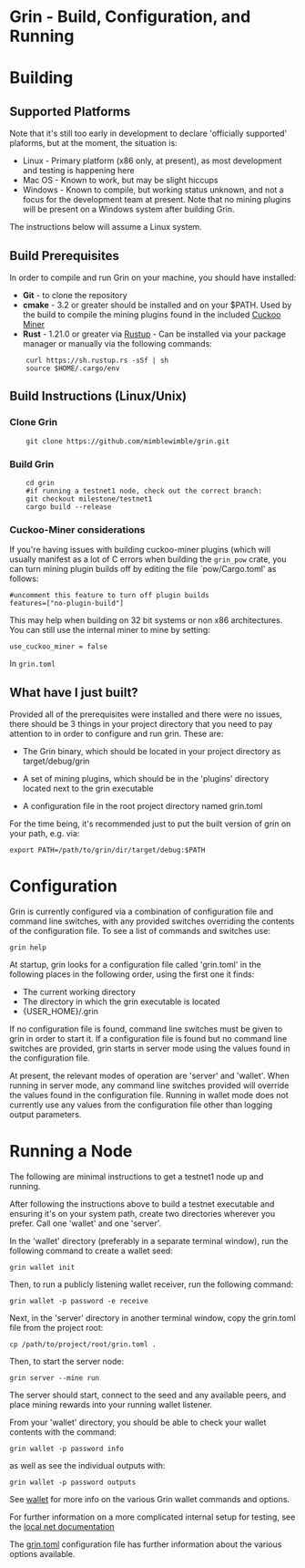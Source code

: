 # Grin - Build, Configuration, and Running

# Building

## Supported Platforms

Note that it's still too early in development to declare 'officially supported' plaforms, but at the moment, the situation is:

* Linux - Primary platform (x86 only, at present), as most development and testing is happening here
* Mac OS - Known to work, but may be slight hiccups
* Windows - Known to compile, but working status unknown, and not a focus for the development team at present. Note that no mining plugins will be present on a Windows system after building Grin.

The instructions below will assume a Linux system.

## Build Prerequisites

In order to compile and run Grin on your machine, you should have installed:

* <b>Git</b> - to clone the repository
* <b>cmake</b> - 3.2 or greater should be installed and on your $PATH. Used by the build to compile the mining plugins found in the included [Cuckoo Miner](https://github.com/mimblewimble/cuckoo-miner)
* <b>Rust</b> - 1.21.0 or greater via [Rustup](https://www.rustup.rs/) - Can be installed via your package manager or manually via the following commands:
```
    curl https://sh.rustup.rs -sSf | sh
    source $HOME/.cargo/env
```

## Build Instructions (Linux/Unix)


### Clone Grin

```
    git clone https://github.com/mimblewimble/grin.git
```

### Build Grin
```
    cd grin
    #if running a testnet1 node, check out the correct branch:
    git checkout milestone/testnet1 
    cargo build --release
```

### Cuckoo-Miner considerations

If you're having issues with building cuckoo-miner plugins (which will usually manifest as a lot of C errors when building the `grin_pow` crate, you can turn mining plugin builds off by editing the file `pow/Cargo.toml' as follows:

```
#uncomment this feature to turn off plugin builds
features=["no-plugin-build"]
```

This may help when building on 32 bit systems or non x86 architectures. You can still use the internal miner to mine by setting:

```
use_cuckoo_miner = false
```

In `grin.toml`

## What have I just built?

Provided all of the prerequisites were installed and there were no issues, there should be 3 things in your project directory that you need to pay attention to in order to configure and run grin. These are:

* The Grin binary, which should be located in your project directory as target/debug/grin

* A set of mining plugins, which should be in the 'plugins' directory located next to the grin executable

* A configuration file in the root project directory named grin.toml

For the time being, it's recommended just to put the built version of grin on your path, e.g. via:

```
export PATH=/path/to/grin/dir/target/debug:$PATH
```

# Configuration

Grin is currently configured via a combination of configuration file and command line switches, with any provided switches overriding the contents of the configuration file. To see a list of commands and switches use:

```
grin help
```

At startup, grin looks for a configuration file called 'grin.toml' in the following places in the following order, using the first one it finds:

* The current working directory
* The directory in which the grin executable is located
* {USER_HOME}/.grin

If no configuration file is found, command line switches must be given to grin in order to start it. If a configuration file is found but no command line switches are provided, grin starts in server mode using the values found in the configuration file.

At present, the relevant modes of operation are 'server' and 'wallet'. When running in server mode, any command line switches provided will override the values found in the configuration file. Running in wallet mode does not currently use any values from the configuration file other than logging output parameters.

# Running a Node

The following are minimal instructions to get a testnet1 node up and running.

After following the instructions above to build a testnet executable and ensuring it's on your system path, create two directories wherever you prefer. Call one 'wallet' and one 'server'.

In the 'wallet' directory (preferably in a separate terminal window), run the following command to create a wallet seed:

```
grin wallet init
```

Then, to run a publicly listening wallet receiver, run the following command:

```
grin wallet -p password -e receive
```

Next, in the 'server' directory in another terminal window, copy the grin.toml file from the project root:

```
cp /path/to/project/root/grin.toml .
```

Then, to start the server node:
```
grin server --mine run
```

The server should start, connect to the seed and any available peers, and place mining rewards into your running wallet listener.

From your 'wallet' directory, you should be able to check your wallet contents with the command:

```
grin wallet -p password info
```
as well as see the individual outputs with:
```
grin wallet -p password outputs
```

See [wallet](wallet.md) for more info on the various Grin wallet commands and options.

For further information on a more complicated internal setup for testing, see the [local net documentation](local_net.md)

The [grin.toml](../grin.toml) configuration file has further information about the various options available.

